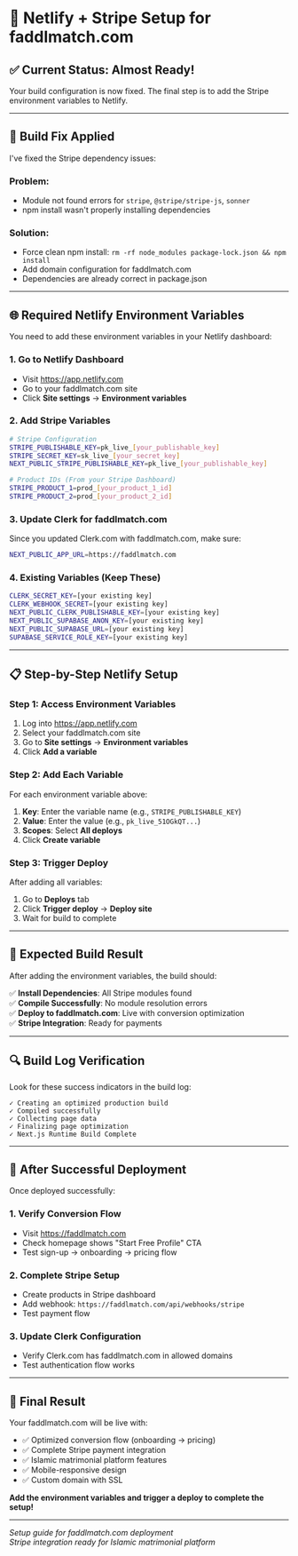 # 🚀 Netlify + Stripe Setup for faddlmatch.com

## ✅ **Current Status: Almost Ready!**

Your build configuration is now fixed. The final step is to add the Stripe environment variables to Netlify.

---

## 🔧 **Build Fix Applied**

I've fixed the Stripe dependency issues:

### **Problem**: 
- Module not found errors for `stripe`, `@stripe/stripe-js`, `sonner`
- npm install wasn't properly installing dependencies

### **Solution**:
- Force clean npm install: `rm -rf node_modules package-lock.json && npm install`
- Add domain configuration for faddlmatch.com
- Dependencies are already correct in package.json

---

## 🌐 **Required Netlify Environment Variables**

You need to add these environment variables in your Netlify dashboard:

### **1. Go to Netlify Dashboard**
- Visit https://app.netlify.com
- Go to your faddlmatch.com site
- Click **Site settings** → **Environment variables**

### **2. Add Stripe Variables**
```bash
# Stripe Configuration
STRIPE_PUBLISHABLE_KEY=pk_live_[your_publishable_key]
STRIPE_SECRET_KEY=sk_live_[your_secret_key]
NEXT_PUBLIC_STRIPE_PUBLISHABLE_KEY=pk_live_[your_publishable_key]

# Product IDs (From your Stripe Dashboard)
STRIPE_PRODUCT_1=prod_[your_product_1_id]
STRIPE_PRODUCT_2=prod_[your_product_2_id]
```

### **3. Update Clerk for faddlmatch.com**
Since you updated Clerk.com with faddlmatch.com, make sure:
```bash
NEXT_PUBLIC_APP_URL=https://faddlmatch.com
```

### **4. Existing Variables (Keep These)**
```bash
CLERK_SECRET_KEY=[your existing key]
CLERK_WEBHOOK_SECRET=[your existing key]
NEXT_PUBLIC_CLERK_PUBLISHABLE_KEY=[your existing key]
NEXT_PUBLIC_SUPABASE_ANON_KEY=[your existing key]
NEXT_PUBLIC_SUPABASE_URL=[your existing key]
SUPABASE_SERVICE_ROLE_KEY=[your existing key]
```

---

## 📋 **Step-by-Step Netlify Setup**

### **Step 1: Access Environment Variables**
1. Log into https://app.netlify.com
2. Select your faddlmatch.com site
3. Go to **Site settings** → **Environment variables**
4. Click **Add a variable**

### **Step 2: Add Each Variable**
For each environment variable above:
1. **Key**: Enter the variable name (e.g., `STRIPE_PUBLISHABLE_KEY`)
2. **Value**: Enter the value (e.g., `pk_live_51OGkQT...`)
3. **Scopes**: Select **All deploys**
4. Click **Create variable**

### **Step 3: Trigger Deploy**
After adding all variables:
1. Go to **Deploys** tab
2. Click **Trigger deploy** → **Deploy site**
3. Wait for build to complete

---

## 🎯 **Expected Build Result**

After adding the environment variables, the build should:

✅ **Install Dependencies**: All Stripe modules found  
✅ **Compile Successfully**: No module resolution errors  
✅ **Deploy to faddlmatch.com**: Live with conversion optimization  
✅ **Stripe Integration**: Ready for payments

---

## 🔍 **Build Log Verification**

Look for these success indicators in the build log:
```
✓ Creating an optimized production build
✓ Compiled successfully
✓ Collecting page data
✓ Finalizing page optimization
✓ Next.js Runtime Build Complete
```

---

## 🚀 **After Successful Deployment**

Once deployed successfully:

### **1. Verify Conversion Flow**
- Visit https://faddlmatch.com
- Check homepage shows "Start Free Profile" CTA
- Test sign-up → onboarding → pricing flow

### **2. Complete Stripe Setup**
- Create products in Stripe dashboard
- Add webhook: `https://faddlmatch.com/api/webhooks/stripe`
- Test payment flow

### **3. Update Clerk Configuration**
- Verify Clerk.com has faddlmatch.com in allowed domains
- Test authentication flow works

---

## 🎉 **Final Result**

Your faddlmatch.com will be live with:
- ✅ Optimized conversion flow (onboarding → pricing)
- ✅ Complete Stripe payment integration
- ✅ Islamic matrimonial platform features
- ✅ Mobile-responsive design
- ✅ Custom domain with SSL

**Add the environment variables and trigger a deploy to complete the setup!**

---

*Setup guide for faddlmatch.com deployment*  
*Stripe integration ready for Islamic matrimonial platform*